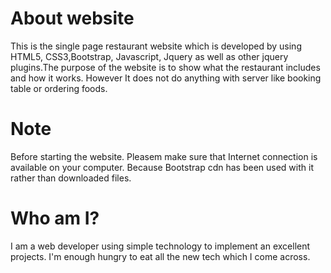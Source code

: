 # About website 
This is the single page restaurant website which is developed by using HTML5, CSS3,Bootstrap, Javascript, Jquery as well as other jquery plugins.The purpose of the website is to show what the restaurant includes and how it works. However It does not do anything with server like booking table or ordering foods.  

# Note 
Before starting the website. Pleasem make sure that Internet connection is available on your computer. Because Bootstrap cdn has been used with it rather than downloaded files. 


# Who am I? 
I am a web developer using simple technology to implement an excellent projects. I'm enough hungry to eat all the new tech which I come across. 

